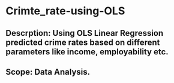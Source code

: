 # Crimte_rate-using-OLS
## Descrption: Using OLS Linear Regression predicted crime rates based on different parameters like income, employability etc.
## Scope: Data Analysis.
